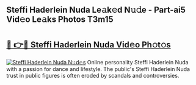 ## Steffi Haderlein Nuda Le𝚊k𝚎d N𝚞𝚍e - Part-ai5 Vid𝚎o Le𝚊ks Photos T3m15

# <h2><a href="http://fbfazzu.evod.top/?m=Steffi+Haderlein+Nuda">🔗 👉🔴 Steffi Haderlein Nuda Vid𝚎o Ph𝚘t𝚘s</a></h2>

[![Steffi Haderlein Nuda N𝚞d𝚎s](https://i.imgur.com/8V9OHl7.gif)](http://fbfazzu.evod.top/?m=Steffi+Haderlein+Nuda)
Online personality Steffi Haderlein Nuda with a passion for dance and lifestyle. The public's Steffi Haderlein Nuda trust in public figures is often eroded by scandals and controversies. 
